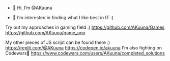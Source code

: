 - 👋 Hi, I’m @AKuuna

- 👀 I’m interested in finding what I like best in IT :)

Try out my approaches in gaming field :) 
https://github.com/AKuuna/Games
https://github.com/AKuuna/game_uno

My other pieces of JS script can be found there :)
https://replit.com/@AKuuna
https://codepen.io/akuuna
I'm also fighting on Codewars🥁
https://www.codewars.com/users/AKuuna/completed_solutions
